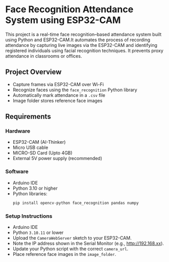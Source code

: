 
# Face Recognition Attendance System using ESP32-CAM

This project is a real-time face recognition–based attendance system built using Python and ESP32-CAM.It automates the process of recording attendance by capturing live images via the ESP32-CAM and identifying registered individuals using facial recognition techniques. It prevents proxy attendance in classrooms or offices.

##  Project Overview

-  Capture frames via ESP32-CAM over Wi-Fi
-  Recognize faces using the `face_recognition` Python library
-  Automatically mark attendance in a `.csv` file
-  Image folder stores reference face images

##  Requirements

### Hardware
- ESP32-CAM (AI-Thinker)
- Micro USB cable
- MICRO-SD Card (Upto 4GB)
- External 5V power supply (recommended)

### Software
- Arduino IDE
- Python 3.10 or higher
- Python libraries:
  ```bash
  pip install opencv-python face_recognition pandas numpy
  
### Setup Instructions
- Arduino IDE
- Python `3.10.11` or lower
- Upload the `CameraWebServer` sketch to your ESP32-CAM.
- Note the IP address shown in the Serial Monitor (e.g., http://192.168.xx).
- Update your Python script with the correct `camera_url`.
- Place reference face images in the `image_folder`.


